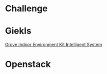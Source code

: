 # Challenge

# GiekIs

[Grove Indoor Environment Kit Intelligent System](https://xe1gyq.gitbooks.io/grove-indoor-environment-kit-intelligent-system/content/)

# Openstack